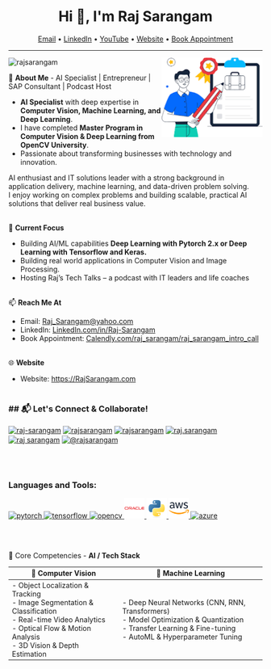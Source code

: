 <h1 align="center">Hi 👋, I'm Raj Sarangam</h1>

<p align="center">
  <a href="mailto:raj_sarangam@yahoo.com">Email</a> • 
  <a href="https://www.linkedin.com/in/Raj-Sarangam/">LinkedIn</a> • 
  <a href="https://www.YouTube.com/@RajSarangam/">YouTube</a> • 
  <a href="https://RajSarangam.com">Website</a> • 
  <a href="https://calendly.com/raj_sarangam/raj_sarangam_intro_call">Book Appointment</a>
</p>

---

<img align="right" alt="coding" width="200" src="https://github.com/RajSarangam/RajSarangam/blob/main/profession.png">

<p align="left"> <img src="https://komarev.com/ghpvc/?username=rajsarangam&label=Profile%20views&color=0e75b6&style=flat" alt="rajsarangam" /> </p>


🎯 **About Me** - AI Specialist | Entrepreneur | SAP Consultant | Podcast Host   

- **AI Specialist** with deep expertise in **Computer Vision, Machine Learning, and Deep Learning**.<BR>
- I have completed **Master Program in Computer Vision & Deep Learning from OpenCV University**.<BR>
- Passionate about transforming businesses with technology and innovation.

AI enthusiast and IT solutions leader with a strong background in application delivery, machine learning, and data-driven problem solving.  
I enjoy working on complex problems and building scalable, practical AI solutions that deliver real business value.<BR><BR>


💼 **Current Focus**  
- Building AI/ML capabilities **Deep Learning with Pytorch 2.x or Deep Learning with Tensorflow and Keras.**  
- Building real world applications in Computer Vision and Image Processing.  
- Hosting Raj’s Tech Talks – a podcast with IT leaders and life coaches<BR><BR>

📫 **Reach Me At**  
- Email: [Raj_Sarangam@yahoo.com](mailto:Raj_Sarangam@yahoo.com)  
- LinkedIn: [LinkedIn.com/in/Raj-Sarangam](https://linkedin.com/in/Raj-Sarangam)
- Book Appointment: [Calendly.com/raj_sarangam/raj_sarangam_intro_call](https://calendly.com/raj_sarangam/raj_sarangam_intro_call)<BR><BR>

🌐 **Website**  
- Website: https://RajSarangam.com<BR><BR>



<h3 align="left">## 📬 Let's Connect & Collaborate!</h3>
<p align="left">
<a href="https://linkedin.com/in/raj-sarangam" target="blank"><img align="center" src="https://raw.githubusercontent.com/rahuldkjain/github-profile-readme-generator/master/src/images/icons/Social/linked-in-alt.svg" alt="raj-sarangam" height="30" width="40" /></a>
<a href="https://kaggle.com/rajsarangam" target="blank"><img align="center" src="https://raw.githubusercontent.com/rahuldkjain/github-profile-readme-generator/master/src/images/icons/Social/kaggle.svg" alt="rajsarangam" height="30" width="40" /></a>
<a href="https://fb.com/rajsarangam" target="blank"><img align="center" src="https://raw.githubusercontent.com/rahuldkjain/github-profile-readme-generator/master/src/images/icons/Social/facebook.svg" alt="rajsarangam" height="30" width="40" /></a>
<a href="https://instagram.com/raj.sarangam" target="blank"><img align="center" src="https://raw.githubusercontent.com/rahuldkjain/github-profile-readme-generator/master/src/images/icons/Social/instagram.svg" alt="raj.sarangam" height="30" width="40" /></a>
<a href="https://medium.com/raj sarangam" target="blank"><img align="center" src="https://raw.githubusercontent.com/rahuldkjain/github-profile-readme-generator/master/src/images/icons/Social/medium.svg" alt="raj sarangam" height="30" width="40" /></a>
<a href="https://www.youtube.com/c/@rajsarangam" target="blank"><img align="center" src="https://raw.githubusercontent.com/rahuldkjain/github-profile-readme-generator/master/src/images/icons/Social/youtube.svg" alt="@rajsarangam" height="30" width="40" /></a>
</p><BR><BR>

<h3 align="left">Languages and Tools:</h3>
<p align="left"> 

<a href="https://pytorch.org/" target="_blank" rel="noreferrer"> <img src="https://www.vectorlogo.zone/logos/pytorch/pytorch-icon.svg" alt="pytorch" width="40" height="40"/> </a> <a href="https://www.tensorflow.org" target="_blank" rel="noreferrer"> <img src="https://www.vectorlogo.zone/logos/tensorflow/tensorflow-icon.svg" alt="tensorflow" width="40" height="40"/> </a> <a href="https://opencv.org/" target="_blank" rel="noreferrer"> <img src="https://www.vectorlogo.zone/logos/opencv/opencv-icon.svg" alt="opencv" width="40" height="40"/> </a> <a href="https://www.oracle.com/" target="_blank" rel="noreferrer"> <img src="https://raw.githubusercontent.com/devicons/devicon/master/icons/oracle/oracle-original.svg" alt="oracle" width="40" height="40"/> </a> <a href="https://www.python.org" target="_blank" rel="noreferrer"> <img src="https://raw.githubusercontent.com/devicons/devicon/master/icons/python/python-original.svg" alt="python" width="40" height="40"/> </a> <a href="https://aws.amazon.com" target="_blank" rel="noreferrer"> <img src="https://raw.githubusercontent.com/devicons/devicon/master/icons/amazonwebservices/amazonwebservices-original-wordmark.svg" alt="aws" width="40" height="40"/> </a> <a href="https://azure.microsoft.com/en-in/" target="_blank" rel="noreferrer"> <img src="https://www.vectorlogo.zone/logos/microsoft_azure/microsoft_azure-icon.svg" alt="azure" width="40" height="40"/> </a> 

</p><BR><BR>

<p>

🌟 Core Competencies - **AI / Tech Stack**


| **🎯 Computer Vision** | **🧠 Machine Learning** |
|---------------------|------------------------------|
| - Object Localization & Tracking<br>- Image Segmentation & Classification<br>- Real-time Video Analytics<br>- Optical Flow & Motion Analysis<br>- 3D Vision & Depth Estimation | - Deep Neural Networks (CNN, RNN, Transformers)<br>- Model Optimization & Quantization<br>- Transfer Learning & Fine-tuning<br>- AutoML & Hyperparameter Tuning<br>|

</p>
